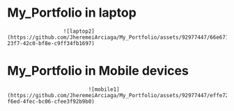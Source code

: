 # My_Portfolio in laptop
                      ![laptop2](https://github.com/JheremeiArciaga/My_Portfolio/assets/92977447/66e67148-23f7-42c0-bf8e-c9ff34fb1697)
# My_Portfolio in Mobile devices
                              ![mobile1](https://github.com/JheremeiArciaga/My_Portfolio/assets/92977447/effe72f9-f6ed-4fec-bc06-cfee3f92b9b0)
